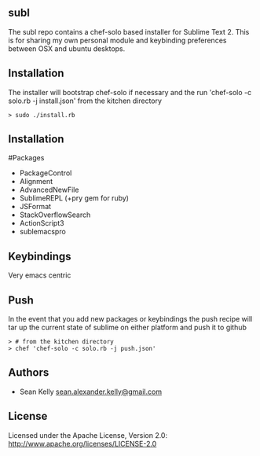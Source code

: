 ## subl 

The subl repo contains a chef-solo based installer for Sublime Text 2. This is for sharing my own personal module and keybinding preferences between OSX and ubuntu desktops.

## Installation 
The installer will bootstrap chef-solo if necessary and the run 'chef-solo -c solo.rb -j install.json' from the kitchen directory
```
> sudo ./install.rb
```
## Installation 
#Packages
* PackageControl
* Alignment
* AdvancedNewFile
* SublimeREPL (+pry gem for ruby)
* JSFormat
* StackOverflowSearch
* ActionScript3
* sublemacspro

## Keybindings
Very emacs centric

## Push
In the event that you add new packages or keybindings the push recipe will tar up the current state of sublime on either platform and push it to github
```
> # from the kitchen directory
> chef 'chef-solo -c solo.rb -j push.json'
```

## Authors

* Sean Kelly sean.alexander.kelly@gmail.com

## License

Licensed under the Apache License, Version 2.0: http://www.apache.org/licenses/LICENSE-2.0
